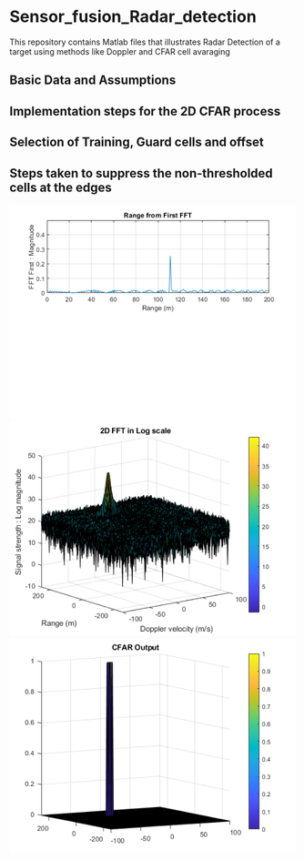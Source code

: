 # Sensor_fusion_Radar_detection
This repository contains Matlab files that illustrates Radar Detection of a target using methods like Doppler and CFAR cell avaraging

## Basic Data and Assumptions
## Implementation steps for the 2D CFAR process
## Selection of Training, Guard cells and offset
## Steps taken to suppress the non-thresholded cells at the edges

![test](https://github.com/mdevana/Sensor_fusion_Radar_detection/blob/main/Images/FFT1_image.png)
![test](https://github.com/mdevana/Sensor_fusion_Radar_detection/blob/main/Images/FFt2_image.png)
![test](https://github.com/mdevana/Sensor_fusion_Radar_detection/blob/main/Images/Cfar_image.png)
